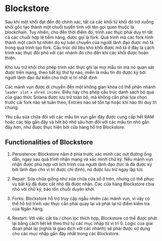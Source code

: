 # Blockstore

Sau khi một khối đạt đến độ chính xác, tất cả các khối từ khối đó trở xuống khối gốc tạo thành một chuỗi tuyến tính với tên gọi quen thuộc là blockchain. Tuy nhiên, cho đến thời điểm đó, trình xác thực phải duy trì tất cả các chuỗi hợp lệ tiềm năng, được gọi là fork. Quá trình mà các fork hình thành một cách tự nhiên do sự luân chuyển của người lãnh đạo được mô tả trong quá trình tạo fork. Cấu trúc dữ liệu kho khối được mô tả ở đây là cách trình xác thực đối phó với các nhánh đó cho đến khi các khối được hoàn thiện.

Kho lưu trữ khối cho phép trình xác thực ghi lại mọi mẩu tin mà nó quan sát được trên mạng, theo bất kỳ thứ tự nào, miễn là mẩu tin đó được ký bởi người lãnh đạo dự kiến ​​cho một vị trí nhất định

Các mảnh vụn được di chuyển đến một không gian khóa có thể phân nhánh `leader slot` + `shred inidex`. Điều này cho phép cấu trúc danh sách bỏ qua của giao thức Solana được lưu trữ toàn bộ, mà không cần phải lựa chọn trước cái fork nào sẽ tuân theo, Entries nào sẽ tồn tại hoặc khi nào thì duy trì chúng.

Yêu cầu sửa chữa đối với các mẩu tin vụn gần đây được cung cấp hết RAM hoặc các tệp gần đây và hết bộ nhớ sâu hơn đối với các mẩu tin nhỏ gần đây hơn, như được thực hiện bởi cửa hàng hỗ trợ Blockstore.

## Functionalities of Blockstore

1. Persistence: Blockstore nằm ở phía trước xác minh các nút đường ống dẫn, ngay sau quá trình nhận mạng và xác minh chữ ký. Nếu mảnh vụn nhận được phù hợp với lịch trình của người lãnh đạo (tức là đã được ký bởi lãnh đạo cho vị trí được chỉ định), nó được lưu trữ ngay lập tức

2. Repair: Sửa chữa giống như sửa chữa cửa sổ ở trên, nhưng có thể phục vụ bất kỳ đã được cắt nhỏ đã được nhận. Các cửa hàng Blockstore chia nhỏ với chữ ký, bảo tồn chuỗi duyên khởi.

3. Forks: Blockstore hỗ trợ truy cập ngẫu nhiên các mảnh vụn, vì vậy có thể hỗ trợ trình xác thực cần phải quay lại và phát lại từ điểm kiểm tra của Ngân hàng.

4. Restart: Với việc cắt tỉa / chọn lọc thích hợp, Blockstore có thể được phát lại bằng cách liệt kê theo thứ tự các mục nhập từ vị trí 0. Logic của giai đoạn phát lại (nghĩa là giao dịch với các nhánh) sẽ phải được sử dụng cho các mục nhập gần đây nhất trong các Blockstore.